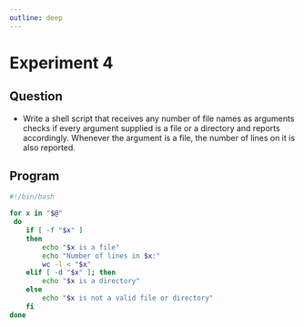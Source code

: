 ```yaml
---
outline: deep
---
```


# Experiment 4

## Question
- Write a shell script that receives any number of file names as arguments checks if 
every argument supplied is a file or a directory and reports accordingly. Whenever 
the argument is a file, the number of lines on it is also reported.

## Program
```bash [exp4.sh]
#!/bin/bash

for x in "$@"
 do
    if [ -f "$x" ]
    then
        echo "$x is a file"
        echo "Number of lines in $x:"
        wc -l < "$x"
    elif [ -d "$x" ]; then
        echo "$x is a directory"
    else
        echo "$x is not a valid file or directory"
    fi
done
```

